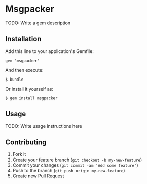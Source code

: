 # Msgpacker

TODO: Write a gem description

## Installation

Add this line to your application's Gemfile:

    gem 'msgpacker'

And then execute:

    $ bundle

Or install it yourself as:

    $ gem install msgpacker

## Usage

TODO: Write usage instructions here

## Contributing

1. Fork it
2. Create your feature branch (`git checkout -b my-new-feature`)
3. Commit your changes (`git commit -am 'Add some feature'`)
4. Push to the branch (`git push origin my-new-feature`)
5. Create new Pull Request
